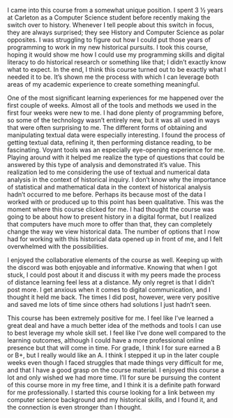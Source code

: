 I came into this course from a somewhat unique position. I spent 3 ½ years at Carleton as a Computer Science student before recently making the switch over to history. Whenever I tell people about this switch in focus, they are always surprised; they see History and Computer Science as polar opposites. I was struggling to figure out how I could put those years of programming to work in my new historical pursuits. I took this course, hoping it would show me how I could use my programming skills and digital literacy to do historical research or something like that; I didn’t exactly know what to expect. In the end, I think this course turned out to be exactly what I needed it to be. It’s shown me the process with which I can leverage both areas of my academic experience to create something meaningful. 
	
  One of the most significant learning experiences for me happened over the first couple of weeks. Almost all of the tools and methods we used in the first four weeks were new to me. I had done plenty of programming before, so some of the technology wasn’t entirely new, but it was all used in ways that were often surprising to me. The different forms of obtaining and manipulating textual data were especially interesting. I found the process of getting textual data, refining it, then performing distance reading, to be fascinating. Voyant tools was an especially eye-opening experience for me. Playing around with it helped me realize the type of questions that could be answered by this type of analysis and demonstrated it’s value. This realization led to me considering the use of textual and numerical data analysis in the context of historical inquiry. I don’t know why the importance of statistical and mathematical data in the context of historical analysis hadn’t occurred to me before. Perhaps its because most of the data I worked with or produced up to this point has been qualitative. This was the moment where this course clicked for me. I had thought the course was going to be about how to present history in a digital format, but I realized that computers have much more to offer than that, they can completely change the way we view historical data. The number of options that I now had for working with this historical data opened up in front of me, and I felt overwhelmed with the possibilities. 
	
  I enjoyed the collaborative elements of the course as well. Keeping up with the discord was both enjoyable and informative. Knowing that when I got stuck, I could post about it and discuss it with my peers made the process of distance learning feel less at a distance. My only regret is that I didn’t post more. I get anxious when it comes to digital communication, and I thought it held me back. The times I did post, however, were very positive and saved me lots of time since others had solutions I just hadn’t seen. 
	
  This course has been extremely positive for me. I feel like I’ve learned a great deal and have a much better idea of the methods and tools I can use to best leverage my whole skill set. I feel like I’ve done well compared to the learning outcomes, although I could have a more professional online presence but that will come in time. For grade, I think I for sure earned a B or B+, but I really would like an A. I think I stepped it up in the later couple weeks even though I faced struggles that made things very difficult for me, and that I have a good grasp on the course material. I enjoyed this course a lot and only wished we had more time. I’ll for sure be pursuing the content of this course more in my free time, and I think it is a definite path forward for me professionally.  I started this course looking for a link between my computer science background and my historical skills, and I found it, and the connection is even stronger than I thought. 
